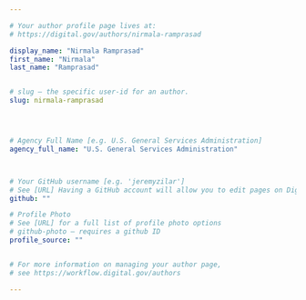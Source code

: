 ```yaml
---

# Your author profile page lives at:
# https://digital.gov/authors/nirmala-ramprasad

display_name: "Nirmala Ramprasad"
first_name: "Nirmala"
last_name: "Ramprasad"


# slug — the specific user-id for an author.
slug: nirmala-ramprasad




# Agency Full Name [e.g. U.S. General Services Administration]
agency_full_name: "U.S. General Services Administration"



# Your GitHub username [e.g. 'jeremyzilar']
# See [URL] Having a GitHub account will allow you to edit pages on DigitalGov. The image used in your GitHub account can also be used to populate your digital.gov profile photo.
github: ""

# Profile Photo
# See [URL] for a full list of profile photo options
# github-photo — requires a github ID
profile_source: ""


# For more information on managing your author page,
# see https://workflow.digital.gov/authors

---
```

